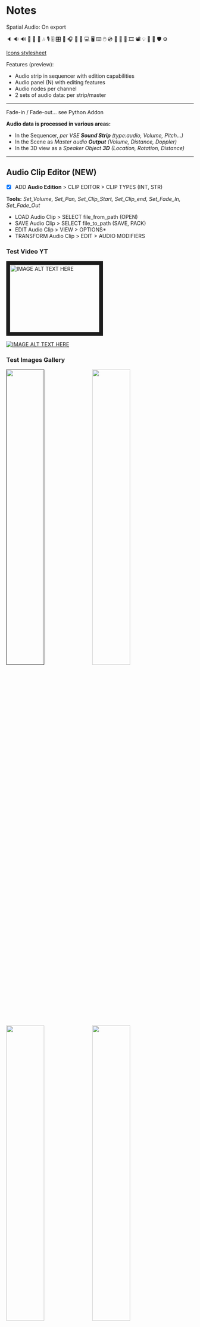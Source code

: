# Notes

Spatial Audio: On export

:speaker: :sound: :loud_sound: :loudspeaker: :musical_score: :musical_note: :notes: :studio_microphone: :level_slider: :control_knobs: :microphone: :headphones:  :musical_keyboard: :electric_plug: :computer: :desktop_computer: :keyboard: :computer_mouse: :cd: :dvd: :abacus:  :movie_camera: :film_strip: :film_projector:  :bulb:  :pushpin: :key: :shield: :gear: 

[Icons stylesheet](https://github.com/ikatyang/emoji-cheat-sheet)




Features (preview):
- Audio strip in sequencer with edition capabilities
- Audio panel (N) with editing features
- Audio nodes per channel
- 2 sets of audio data: per strip/master

---

Fade-in / Fade-out... see Python Addon


**Audio data is processed in various areas:**
- In the Sequencer, *per VSE **Sound Strip** (type:audio, Volume, Pitch...)*
- In the Scene as *Master audio **Output** (Volume, Distance, Doppler)*
- In the 3D view as a *Speaker Object **3D** (Location, Rotation, Distance)*

---


## Audio Clip Editor (NEW)

- [x] ADD **Audio Edition** > CLIP EDITOR > CLIP TYPES (INT, STR)

**Tools:** *Set_Volume, Set_Pan, Set_Clip_Start, Set_Clip_end, Set_Fade_In, Set_Fade_Out*

- LOAD Audio Clip > SELECT file_from_path (OPEN)
- SAVE Audio Clip > SELECT file_to_path (SAVE, PACK)
- EDIT Audio Clip > VIEW > OPTIONS*
- TRANSFORM Audio Clip > EDIT > AUDIO MODIFIERS

### Test Video YT
<a href="http://www.youtube.com/watch?feature=player_embedded&v=qEABfRxnKNQ
" target="_blank"><img src="http://img.youtube.com/vi/qEABfRxnKNQ/0.jpg" 
alt="IMAGE ALT TEXT HERE" width="240" height="180" border="10" /></a>


[![IMAGE ALT TEXT HERE](http://img.youtube.com/vi/qEABfRxnKNQ/0.jpg)](http://www.youtube.com/watch?v=qEABfRxnKNQ)


### Test Images Gallery
<a href=""><img src="https://cloud.githubusercontent.com/assets/4307137/10105283/251b6868-63ae-11e5-9918-b789d9d682ec.png" width="45%"></img></a> <img src="https://cloud.githubusercontent.com/assets/4307137/10105290/2a183f3a-63ae-11e5-9380-50d9f6d8afd6.png" width="45%"></img> <img src="https://cloud.githubusercontent.com/assets/4307137/10105284/26aa7ad4-63ae-11e5-88b7-bc523a095c9f.png" width="45%"></img> <img src="https://cloud.githubusercontent.com/assets/4307137/10105288/28698fae-63ae-11e5-8ba7-a62360a8e8a7.png" width="45%"></img> <img src="https://cloud.githubusercontent.com/assets/4307137/10105283/251b6868-63ae-11e5-9918-b789d9d682ec.png" width="45%"></img> <img src="https://cloud.githubusercontent.com/assets/4307137/10105290/2a183f3a-63ae-11e5-9380-50d9f6d8afd6.png" width="45%"></img> 


Here is a simple footnote[^1].

A footnote can also have multiple lines[^2].  

You can also use words, to fit your writing style more closely[^note].

[^1]: My reference.
[^2]: Every new line should be prefixed with 2 spaces.  
  This allows you to have a footnote with multiple lines.
[^note]:
    Named footnotes will still render with numbers instead of the text but allow easier identification and linking.  
    This footnote also has been made with a different syntax using 4 spaces for new lines.
